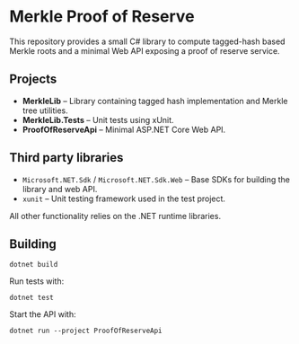# Merkle Proof of Reserve

This repository provides a small C# library to compute tagged-hash based Merkle roots and a minimal Web API exposing a proof of reserve service.

## Projects

- **MerkleLib** – Library containing tagged hash implementation and Merkle tree utilities.
- **MerkleLib.Tests** – Unit tests using xUnit.
- **ProofOfReserveApi** – Minimal ASP.NET Core Web API.

## Third party libraries

- `Microsoft.NET.Sdk` / `Microsoft.NET.Sdk.Web` – Base SDKs for building the library and web API.
- `xunit` – Unit testing framework used in the test project.

All other functionality relies on the .NET runtime libraries.

## Building

```
dotnet build
```

Run tests with:

```
dotnet test
```

Start the API with:

```
dotnet run --project ProofOfReserveApi
```
